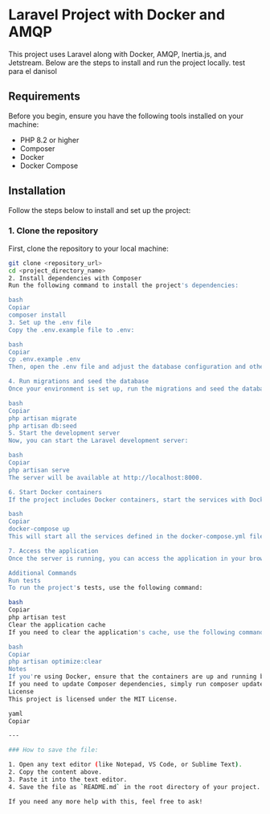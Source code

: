 # Laravel Project with Docker and AMQP

This project uses Laravel along with Docker, AMQP, Inertia.js, and Jetstream. Below are the steps to install and run the project locally. test para el danisol

## Requirements

Before you begin, ensure you have the following tools installed on your machine:

- PHP 8.2 or higher
- Composer
- Docker
- Docker Compose

## Installation

Follow the steps below to install and set up the project:

### 1. Clone the repository

First, clone the repository to your local machine:

```bash
git clone <repository_url>
cd <project_directory_name>
2. Install dependencies with Composer
Run the following command to install the project's dependencies:

bash
Copiar
composer install
3. Set up the .env file
Copy the .env.example file to .env:

bash
Copiar
cp .env.example .env
Then, open the .env file and adjust the database configuration and other settings according to your environment.

4. Run migrations and seed the database
Once your environment is set up, run the migrations and seed the database (if needed):

bash
Copiar
php artisan migrate
php artisan db:seed
5. Start the development server
Now, you can start the Laravel development server:

bash
Copiar
php artisan serve
The server will be available at http://localhost:8000.

6. Start Docker containers
If the project includes Docker containers, start the services with Docker Compose:

bash
Copiar
docker-compose up
This will start all the services defined in the docker-compose.yml file.

7. Access the application
Once the server is running, you can access the application in your browser at http://localhost:8000 (or the port you have configured).

Additional Commands
Run tests
To run the project's tests, use the following command:

bash
Copiar
php artisan test
Clear the application cache
If you need to clear the application's cache, use the following command:

bash
Copiar
php artisan optimize:clear
Notes
If you're using Docker, ensure that the containers are up and running before attempting to access the application.
If you need to update Composer dependencies, simply run composer update.
License
This project is licensed under the MIT License.

yaml
Copiar

---

### How to save the file:

1. Open any text editor (like Notepad, VS Code, or Sublime Text).
2. Copy the content above.
3. Paste it into the text editor.
4. Save the file as `README.md` in the root directory of your project.

If you need any more help with this, feel free to ask!